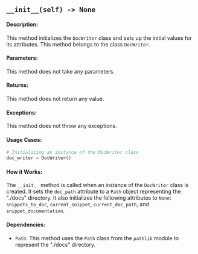 ## `__init__(self) -> None`

#### Description:
This method initializes the `DocWriter` class and sets up the initial values for its attributes. This method belongs to the class `DocWriter`.

#### Parameters:
This method does not take any parameters.

#### Returns:
This method does not return any value.

#### Exceptions:
This method does not throw any exceptions.

#### Usage Cases:

```python
# Initializing an instance of the DocWriter class
doc_writer = DocWriter()
```

#### How it Works:
The `__init__` method is called when an instance of the `DocWriter` class is created. It sets the `doc_path` attribute to a `Path` object representing the "./docs" directory. It also initializes the following attributes to `None`: `snippets_to_doc`, `current_snippet`, `current_doc_path`, and `snippet_documentation`.

#### Dependencies:
- `Path`: This method uses the `Path` class from the `pathlib` module to represent the "./docs" directory.